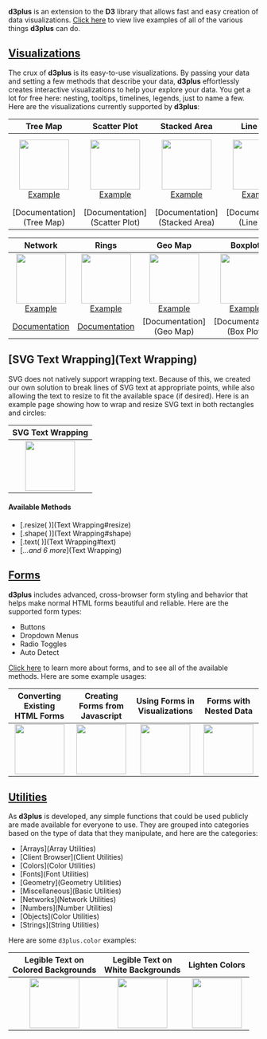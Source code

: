 **d3plus** is an extension to the **D3** library that allows fast and easy creation of data visualizations. [Click here](http://www.d3plus.org/examples/) to view live examples of all of the various things **d3plus** can do.

## [Visualizations](Visualizations)
The crux of **d3plus** is its easy-to-use visualizations. By passing your data and setting a few methods that describe your data, **d3plus** effortlessly creates interactive visualizations to help your explore your data. You get a lot for free here: nesting, tooltips, timelines, legends, just to name a few. Here are the visualizations currently supported by **d3plus**:

| Tree Map | Scatter Plot | Stacked Area | Line Plot | Bar Plot | Pie Chart
| :-: | :-: | :-: | :-: | :-: | :-: |
| <a href="http://d3plus.org/examples/basic/9029130/"><img src="https://gist.githubusercontent.com/davelandry/9029130/raw/thumbnail.png" width="100px"><br>Example</a> | <a href="http://d3plus.org/examples/basic/9029781/"><img src="https://gist.githubusercontent.com/davelandry/9029781/raw/thumbnail.png" width="100px"><br>Example</a> | <a href="http://d3plus.org/examples/basic/9029462/"><img src="https://gist.githubusercontent.com/davelandry/9029462/raw/thumbnail.png" width="100px"><br>Example</a> | <a href="http://d3plus.org/examples/basic/9037371/"><img src="https://gist.githubusercontent.com/davelandry/9037371/raw/thumbnail.png" width="100px"><br>Example</a> | <a href="http://d3plus.org/examples/basic/32517cfde67270c99092/"><img src="https://gist.githubusercontent.com/davelandry/32517cfde67270c99092/raw/thumbnail.png" width="120px"><br>Example</a> | <a href="http://d3plus.org/examples/basic/33fc382f1f1913682ec1/"><img src="https://gist.githubusercontent.com/davelandry/33fc382f1f1913682ec1/raw/thumbnail.png" width="120px"><br>Example</a> |
| [Documentation](Tree Map) | [Documentation](Scatter Plot) | [Documentation](Stacked Area) | [Documentation](Line Plot) | [Documentation](Bar Plot) | [Documentation](Pie Chart)

| Network | Rings | Geo Map | Boxplot | Bubbles
| :-: | :-: | :-: | :-: | :-: |
| <a href="http://d3plus.org/examples/basic/9042919/"><img src="https://gist.githubusercontent.com/davelandry/9042919/raw/thumbnail.png" width="100px"><br>Example</a> | <a href="http://d3plus.org/examples/basic/9034389/"><img src="https://gist.githubusercontent.com/davelandry/9034389/raw/thumbnail.png" width="100px"><br>Example</a> | <a href="http://d3plus.org/examples/basic/9042807/"><img src="https://gist.githubusercontent.com/davelandry/9042807/raw/thumbnail.png" width="100px"><br>Example</a> | <a href="http://d3plus.org/examples/basic/78018ce8c3787d4e30d9/"><img src="http://i.imgur.com/qj5ZzkG.png" width="100px"><br>Example</a> | <a href="http://d3plus.org/examples/basic/78018ce8c3787d4e30d9/"><img src="https://gist.githubusercontent.com/davelandry/b197f489fb0fc2093fee/raw/thumbnail.png" width="100px"><br>Example</a>
| [Documentation](Network) | [Documentation](Rings) | [Documentation](Geo Map) | [Documentation](Box Plot) | [Documentation](Bubbles)

## [SVG Text Wrapping](Text Wrapping)

SVG does not natively support wrapping text. Because of this, we created our own solution to break lines of SVG text at appropriate points, while also allowing the text to resize to fit the available space (if desired). Here is an example page showing how to wrap and resize SVG text in both rectangles and circles:

| SVG Text Wrapping |
| :-: |
| <a href="http://d3plus.org/examples/utilities/a39f0c3fc52804ee859a/"><img src="https://gist.githubusercontent.com/davelandry/a39f0c3fc52804ee859a/raw/thumbnail.png" width="100px"></a> |

#### Available Methods
* [.resize( )](Text Wrapping#resize)
* [.shape( )](Text Wrapping#shape)
* [.text( )](Text Wrapping#text)
* [*...and 6 more*](Text Wrapping)

## [Forms](Forms)

**d3plus** includes advanced, cross-browser form styling and behavior that helps make normal HTML forms beautiful and reliable. Here are the supported form types:

* Buttons
* Dropdown Menus
* Radio Toggles
* Auto Detect

[Click here](Forms) to learn more about forms, and to see all of the available methods. Here are some example usages:

| Converting Existing HTML Forms | Creating Forms from Javascript | Using Forms in Visualizations | Forms with Nested Data |
| :-: | :-: | :-: | :-: |
| <a href="http://d3plus.org/examples/forms/62d1df2506fd7c73b4c6/"><img src="https://gist.githubusercontent.com/davelandry/62d1df2506fd7c73b4c6/raw/thumbnail.png" width="100px"></a> | <a href="http://d3plus.org/examples/forms/8ea69aa2266c39d35380/"><img src="https://gist.githubusercontent.com/davelandry/8ea69aa2266c39d35380/raw/thumbnail.png" width="100px"></a> | <a href="http://d3plus.org/examples/basic/2ce67895efd23771943b/"><img src="https://gist.githubusercontent.com/davelandry/2ce67895efd23771943b/raw/thumbnail.png" width="100px"></a> | <a href="http://d3plus.org/examples/forms/55bbd9665eb1a8019c68/"><img src="https://gist.githubusercontent.com/davelandry/55bbd9665eb1a8019c68/raw/thumbnail.png" width="100px"></a> |

## [Utilities](Utilities)

As **d3plus** is developed, any simple functions that could be used publicly are made available for everyone to use. They are grouped into categories based on the type of data that they manipulate, and here are the categories:

* [Arrays](Array Utilities)
* [Client Browser](Client Utilities)
* [Colors](Color Utilities)
* [Fonts](Font Utilities)
* [Geometry](Geometry Utilities)
* [Miscellaneous](Basic Utilities)
* [Networks](Network Utilities)
* [Numbers](Number Utilities)
* [Objects](Color Utilities)
* [Strings](String Utilities)

Here are some `d3plus.color` examples:

| Legible Text on<br>Colored Backgrounds | Legible Text on<br>White Backgrounds | Lighten Colors |
| :-: | :-: | :-: |
| <a href="http://d3plus.org/examples/utilities/20a9042a60d87616e9ea/"><img src="https://gist.githubusercontent.com/davelandry/20a9042a60d87616e9ea/raw/thumbnail.png" width="100px"></a> | <a href="http://d3plus.org/examples/utilities/b3063df74711f4e69166/"><img src="https://gist.githubusercontent.com/davelandry/b3063df74711f4e69166/raw/thumbnail.png" width="100px"></a> | <a href="http://d3plus.org/examples/utilities/53696917e5fd0964f91e/"><img src="https://gist.githubusercontent.com/davelandry/53696917e5fd0964f91e/raw/thumbnail.png" width="100px"></a> |
